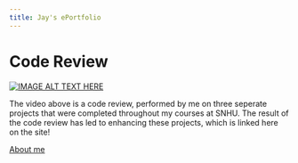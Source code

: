 ```yaml
---
title: Jay's ePortfolio
---
```


# Code Review
[![IMAGE ALT TEXT HERE](https://img.youtube.com/vi/vrjaMnJcEUM/0.jpg)](https://www.youtube.com/watch?v=vrjaMnJcEUM&t=1 "Code Review")

The video above is a code review, performed by me on three seperate projects that were completed throughout my courses at SNHU. The result of the code review has led to enhancing these projects, which is linked here on the site!


[About me](about.md)
